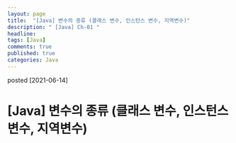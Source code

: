 ```yaml
---
layout: page
title:  "[Java] 변수의 종류 (클래스 변수, 인스턴스 변수, 지역변수)"
description: " [Java] Ch-01 "
headline: 
tags: [Java]
comments: true
published: true
categories: Java
---
```

posted [2021-06-14] 

# [Java] 변수의 종류 (클래스 변수, 인스턴스 변수, 지역변수)

